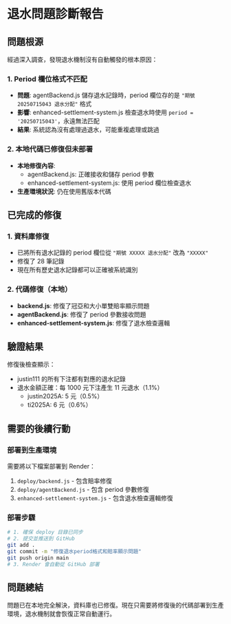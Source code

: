 # 退水問題診斷報告

## 問題根源

經過深入調查，發現退水機制沒有自動觸發的根本原因：

### 1. Period 欄位格式不匹配
- **問題**: agentBackend.js 儲存退水記錄時，period 欄位存的是 `"期號 20250715043 退水分配"` 格式
- **影響**: enhanced-settlement-system.js 檢查退水時使用 `period = '20250715043'`，永遠無法匹配
- **結果**: 系統認為沒有處理過退水，可能重複處理或跳過

### 2. 本地代碼已修復但未部署
- **本地修復內容**:
  - agentBackend.js: 正確接收和儲存 period 參數
  - enhanced-settlement-system.js: 使用 period 欄位檢查退水
- **生產環境狀況**: 仍在使用舊版本代碼

## 已完成的修復

### 1. 資料庫修復
- 已將所有退水記錄的 period 欄位從 `"期號 XXXXX 退水分配"` 改為 `"XXXXX"`
- 修復了 28 筆記錄
- 現在所有歷史退水記錄都可以正確被系統識別

### 2. 代碼修復（本地）
- **backend.js**: 修復了冠亞和大小單雙賠率顯示問題
- **agentBackend.js**: 修復了 period 參數接收問題
- **enhanced-settlement-system.js**: 修復了退水檢查邏輯

## 驗證結果

修復後檢查顯示：
- justin111 的所有下注都有對應的退水記錄
- 退水金額正確：每 1000 元下注產生 11 元退水（1.1%）
  - justin2025A: 5 元（0.5%）
  - ti2025A: 6 元（0.6%）

## 需要的後續行動

### 部署到生產環境
需要將以下檔案部署到 Render：
1. `deploy/backend.js` - 包含賠率修復
2. `deploy/agentBackend.js` - 包含 period 參數修復
3. `enhanced-settlement-system.js` - 包含退水檢查邏輯修復

### 部署步驟
```bash
# 1. 確保 deploy 目錄已同步
# 2. 提交並推送到 GitHub
git add .
git commit -m "修復退水period格式和賠率顯示問題"
git push origin main
# 3. Render 會自動從 GitHub 部署
```

## 問題總結

問題已在本地完全解決，資料庫也已修復。現在只需要將修復後的代碼部署到生產環境，退水機制就會恢復正常自動運行。